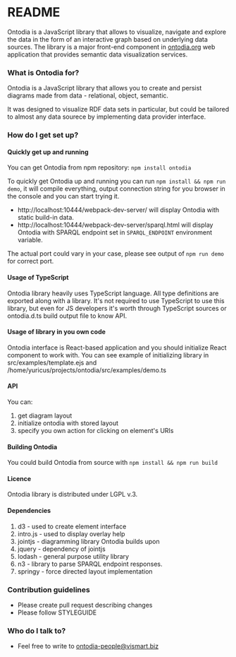 # README #

Ontodia is a JavaScript library that allows to visualize, navigate and explore the data in the form of an interactive graph based on underlying data sources. The library is a major front-end component in <a href="http://ontodia.org">ontodia.org</a> web application that provides semantic data visualization services.

### What is Ontodia for? ###

Ontodia is a JavaScript library that allows you to create and persist diagrams made from data - relational, object, semantic.

It was designed to visualize RDF data sets in particular, but could be tailored to almost any data sourece by implementing data provider interface.  

### How do I get set up? ###

#### Quickly get up and running ####

You can get Ontodia from npm repository: `npm install ontodia`
 
To quickly get Ontodia up and running you can run `npm install && npm run demo`, it will compile everything, output connection string for you browser in the console and you can start trying it.

* http://localhost:10444/webpack-dev-server/ will display Ontodia with static build-in data.
* http://localhost:10444/webpack-dev-server/sparql.html will display Ontodia with SPARQL endpoint set in `SPARQL_ENDPOINT` environment variable.

The actual port could vary in your case, please see output of `npm run demo` for correct port.

#### Usage of TypeScript ####

Ontodia library heavily uses TypeScript language. All type definitions are exported along with a library. It's not required to use TypeScript to use this library, but even for JS developers it's worth through TypeScript sources or ontodia.d.ts build output file to know API.   

#### Usage of library in you own code ####

Ontodia interface is React-based application and you should initialize React component to work with. You can see example of initializing library in src/examples/template.ejs and /home/yuricus/projects/ontodia/src/examples/demo.ts

#### API ####
You can:
1) get diagram layout
2) initialize ontodia with stored layout
3) specify you own action for clicking on element's URIs

#### Building Ontodia ####

You could build Ontodia from source with `npm install && npm run build`

#### Licence ####

Ontodia library is distributed under LGPL v.3.

#### Dependencies ####

1. d3 - used to create element interface
2. intro.js - used to display overlay help
3. jointjs - diagramming library Ontodia builds upon
4. jquery - dependency of jointjs
5. lodash - general purpose utility library
6. n3 - library to parse SPARQL endpoint responses.
7. springy - force directed layout implementation

### Contribution guidelines ###

* Please create pull request describing changes 
* Please follow STYLEGUIDE

### Who do I talk to? ###

* Feel free to write to ontodia-people@vismart.biz

